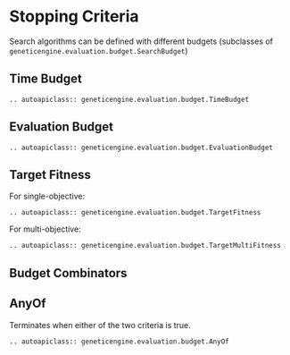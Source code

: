# Stopping Criteria

Search algorithms can be defined with different budgets (subclasses of `geneticengine.evaluation.budget.SearchBudget`)

## Time Budget

```{eval-rst}
.. autoapiclass:: geneticengine.evaluation.budget.TimeBudget
```

## Evaluation Budget

```{eval-rst}
.. autoapiclass:: geneticengine.evaluation.budget.EvaluationBudget
```

## Target Fitness

For single-objective:

```{eval-rst}
.. autoapiclass:: geneticengine.evaluation.budget.TargetFitness
```

For multi-objective:

```{eval-rst}
.. autoapiclass:: geneticengine.evaluation.budget.TargetMultiFitness
```

## Budget Combinators

## AnyOf

Terminates when either of the two criteria is true.

```{eval-rst}
.. autoapiclass:: geneticengine.evaluation.budget.AnyOf
```
